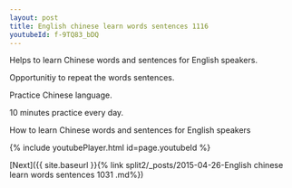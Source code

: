 ```yaml
---
layout: post
title: English chinese learn words sentences 1116 
youtubeId: f-9TQ83_bDQ
---
```

 
 
Helps to learn Chinese words and sentences for English speakers.

Opportunitiy to repeat the words sentences. 

Practice Chinese language. 
 
10 minutes practice every day. 
 
How to learn Chinese words and sentences for English speakers 
 
{% include youtubePlayer.html id=page.youtubeId %}
 
 
[Next]({{ site.baseurl }}{% link  split2/_posts/2015-04-26-English chinese learn words sentences 1031 .md%})
 
